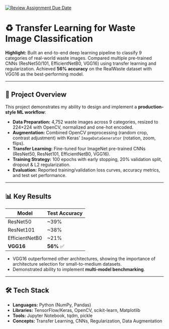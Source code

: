 [![Review Assignment Due Date](https://classroom.github.com/assets/deadline-readme-button-22041afd0340ce965d47ae6ef1cefeee28c7c493a6346c4f15d667ab976d596c.svg)](https://classroom.github.com/a/mqRawNyD)

# ♻️ Transfer Learning for Waste Image Classification

**Highlight:** Built an end-to-end deep learning pipeline to classify 9 categories of real-world waste images. Compared multiple pre-trained CNNs (ResNet50/101, EfficientNetB0, VGG16) using transfer learning and regularization. Achieved **56% accuracy** on the RealWaste dataset with VGG16 as the best-performing model.

---

## 🚀 Project Overview
This project demonstrates my ability to design and implement a **production-style ML workflow**:
- **Data Preparation:** 4,752 waste images across 9 categories, resized to 224×224 with OpenCV, normalized and one-hot encoded.
- **Augmentation:** Combined OpenCV preprocessing (random crop, contrast adjustment) with Keras’ `ImageDataGenerator` (rotation, zoom, flips).
- **Transfer Learning:** Fine-tuned four ImageNet pre-trained CNNs (ResNet50, ResNet101, EfficientNetB0, VGG16).
- **Training Strategy:** 100 epochs with early stopping, 20% validation split, dropout & L2 regularization.
- **Evaluation:** Reported training/validation loss curves, accuracy metrics, and test set performance.

---

## 📊 Key Results
| Model          | Test Accuracy |
|----------------|---------------|
| ResNet50       | ~39%          |
| ResNet101      | ~38%          |
| EfficientNetB0 | ~21%          |
| **VGG16**      | **56%** ✅    |

- VGG16 outperformed other architectures, showing the importance of architecture selection for small-to-medium datasets.
- Demonstrated ability to implement **multi-model benchmarking**.

---

## 🛠️ Tech Stack
- **Languages:** Python (NumPy, Pandas)
- **Libraries:** TensorFlow/Keras, OpenCV, scikit-learn, Matplotlib
- **Tools:** Jupyter Notebook, tqdm, pickle
- **Concepts:** Transfer Learning, CNNs, Regularization, Data Augmentation
